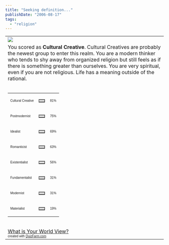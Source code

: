 ```yaml
---
title: "Seeking definition..."
publishDate: "2006-08-17"
tags: 
  - "religion"
---
```


<table border="0" cellpadding="5" cellspacing="0" width="300"><tbody><tr><td><img src="images/1113109050cultural creative.JPG"></td></tr><tr><td>You scored as <b>Cultural Creative</b>. Cultural Creatives are probably the newest group to enter this realm. You are a modern thinker who tends to shy away from organized religion but still feels as if there is something greater than ourselves. You are very spiritual, even if you are not religious. Life has a meaning outside of the rational.<br><br><table border="0" width="300" cellspacing="0" cellpadding="0"><tbody><tr><td><p><font face="Arial" size="1">Cultural Creative</font></p></td><td><table border="1" cellpadding="0" cellspacing="0" width="81" bgcolor="#dddddd"><tbody><tr><td></td></tr></tbody></table></td><td><font face="Arial" size="1">81%</font></td></tr><tr><td><p><font face="Arial" size="1">Postmodernist</font></p></td><td><table border="1" cellpadding="0" cellspacing="0" width="75" bgcolor="#dddddd"><tbody><tr><td></td></tr></tbody></table></td><td><font face="Arial" size="1">75%</font></td></tr><tr><td><p><font face="Arial" size="1">Idealist</font></p></td><td><table border="1" cellpadding="0" cellspacing="0" width="69" bgcolor="#dddddd"><tbody><tr><td></td></tr></tbody></table></td><td><font face="Arial" size="1">69%</font></td></tr><tr><td><p><font face="Arial" size="1">Romanticist</font></p></td><td><table border="1" cellpadding="0" cellspacing="0" width="63" bgcolor="#dddddd"><tbody><tr><td></td></tr></tbody></table></td><td><font face="Arial" size="1">63%</font></td></tr><tr><td><p><font face="Arial" size="1">Existentialist</font></p></td><td><table border="1" cellpadding="0" cellspacing="0" width="56" bgcolor="#dddddd"><tbody><tr><td></td></tr></tbody></table></td><td><font face="Arial" size="1">56%</font></td></tr><tr><td><p><font face="Arial" size="1">Fundamentalist</font></p></td><td><table border="1" cellpadding="0" cellspacing="0" width="31" bgcolor="#dddddd"><tbody><tr><td></td></tr></tbody></table></td><td><font face="Arial" size="1">31%</font></td></tr><tr><td><p><font face="Arial" size="1">Modernist</font></p></td><td><table border="1" cellpadding="0" cellspacing="0" width="31" bgcolor="#dddddd"><tbody><tr><td></td></tr></tbody></table></td><td><font face="Arial" size="1">31%</font></td></tr><tr><td><p><font face="Arial" size="1">Materialist</font></p></td><td><table border="1" cellpadding="0" cellspacing="0" width="19" bgcolor="#dddddd"><tbody><tr><td></td></tr></tbody></table></td><td><font face="Arial" size="1">19%</font></td></tr></tbody></table><br><a href="http://quizfarm.com/test.php?q_id=23320">What is Your World View?</a><br><font face="Arial" size="1">created with <a href="http://quizfarm.com">QuizFarm.com</a></font></td></tr></tbody></table>
